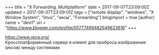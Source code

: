 +++
title = "X Forwarding. Multiplatform"
date = 2017-09-07T23:09:00Z
updated = 2017-09-07T23:09:01Z
tags = ["remote display", "windows", "X Window System", "linux", "иксы", "Forwarding"]
blogimport = true 
[author]
	name = "devi1"
	uri = "https://www.blogger.com/profile/05777499482649623616"
+++

<a href="https://www.xpra.org/">https://www.xpra.org/</a><br />Кроссплатформенный сервер и клиент для проброса изображения (иксов) между системами
